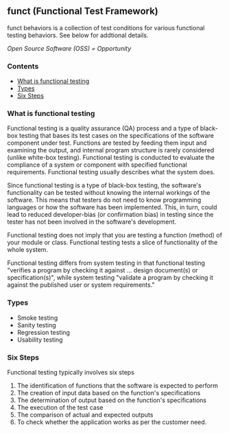 ## funct (Functional Test Framework)
[//]: # (<img src="https://www.selenium.dev/images/selenium_logo_large.png" height="60" width="60">)

funct behaviors is a collection of test conditions for various functional testing behaviors. See below for addtional details.

*Open Source Software (OSS) = Opportunity*

### Contents

  * [What is functional testing][what_is_functional_testing]
  * [Types][types]
  * [Six Steps][six_steps]

### What is functional testing

Functional testing is a quality assurance (QA) process and a type of black-box testing that bases its test cases on the specifications of the software component under test. Functions are tested by feeding them input and examining the output, and internal program structure is rarely considered (unlike white-box testing). Functional testing is conducted to evaluate the compliance of a system or component with specified functional requirements. Functional testing usually describes what the system does.

Since functional testing is a type of black-box testing, the software's functionality can be tested without knowing the internal workings of the software. This means that testers do not need to know programming languages or how the software has been implemented. This, in turn, could lead to reduced developer-bias (or confirmation bias) in testing since the tester has not been involved in the software's development.

Functional testing does not imply that you are testing a function (method) of your module or class. Functional testing tests a slice of functionality of the whole system.

Functional testing differs from system testing in that functional testing "verifies a program by checking it against ... design document(s) or specification(s)", while system testing "validate a program by checking it against the published user or system requirements."
 
### Types

  * Smoke testing
  * Sanity testing
  * Regression testing
  * Usability testing

### Six Steps

  Functional testing typically involves six steps
  1. The identification of functions that the software is expected to perform
  2. The creation of input data based on the function's specifications
  3. The determination of output based on the function's specifications
  4. The execution of the test case
  5. The comparison of actual and expected outputs
  6. To check whether the application works as per the customer need.

[//]: # (These are reference links used in the body of this note and get stripped out when the markdown processor does its job. There is no need to format nicely because it shouldn't be seen. Thanks SO - http://stackoverflow.com/questions/4823468/store-comments-in-markdown-syntax)

  [what_is_functional_testing]: <https://github.com/csmiga/funct/blob/master/README.md#what-is-functional-testing>
  [types]: <https://github.com/csmiga/funct/blob/master/README.md#types>
  [six_steps]: <https://github.com/csmiga/funct/blob/master/README.md#six-steps>
 
